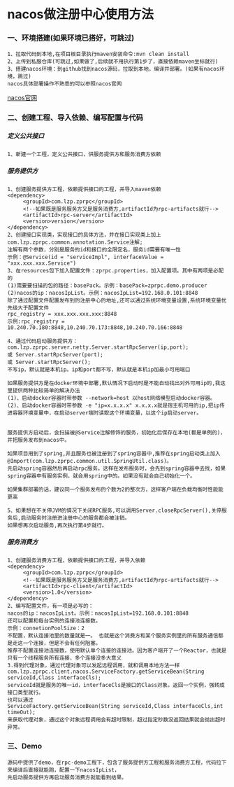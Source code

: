 # nacos做注册中心使用方法

                
### 一、环境搭建(如果环境已搭好，可跳过)
    1、拉取代码到本地,在项目根目录执行maven安装命令:mvn clean install
    2、上传到私服仓库(可跳过,如果做了,后续就不用执行第1步了，直接依赖maven坐标就行)
    3、搭建nacos环境：到github找到nacos源码，拉取到本地，编译并部署。(如果有nacos环境，跳过)
    nacos具体部署操作不熟悉的可以参照nacos官网 
   [nacos官网](https://nacos.io/zh-cn/docs/quick-start.html)
### 二、创建工程、导入依赖、编写配置与代码
##### 定义公共接口
    1、新建一个工程，定义公共接口，供服务提供方和服务消费方依赖
##### 服务提供方
    1、创建服务提供方工程，依赖提供接口的工程，并导入maven依赖
    <dependency>
         <groupId>com.lzp.zprpc</groupId>
         <!--如果既是服务服务方又是服务消费方,artifactId为rpc-artifacts就行-->
         <artifactId>rpc-server</artifactId>
         <version>version</version>
    </dependency>
    2、创建接口实现类，实现接口的具体方法，并在接口实现类上加上com.lzp.zprpc.common.annotation.Service注解;
    注解有两个参数，分别是服务的id和接口的全限定名，服务id需要有唯一性
    示例：@Service(id = "serviceImpl", interfaceValue = "xxx.xxx.xxx.Service")
    3、在resources包下加入配置文件：zprpc.properties，加入配置项。其中有两项是必配的
    (1)需要要扫描的包的路径：basePack。示例：basePack=zprpc.demo.producer
    (2)nacos的ip：nacosIpList。示例：nacosIpList=192.168.0.101:8848
    除了通过配置文件配置发布到的注册中心的地址,还可以通过系统环境变量设置,系统环境变量优先级大于配置文件
    rpc_registry = xxx.xxx.xxx.xxx:8848
    示例:rpc_registry = 10.240.70.180:8848,10.240.70.173:8848,10.240.70.166:8848

    4、通过代码启动服务提供方：
    com.lzp.zprpc.server.netty.Server.startRpcServer(ip,port);
    或 Server.startRpcServer(port);
    或 Server.startRpcServer();
    不写ip，默认就是本机ip。ip和port都不写，默认就是本机ip加最小可用端口
    
    如果服务提供方是在docker环境中部署,默认情况下启动时是不能自动找出对外可用ip的,我这里提供两种比较简单的解决办法
    (1)、启动docker容器时带参数 --network=host 以host网络模型启动docker容器。
    (2)、启动docker容器时带参数 -e "ip=x.x.x.x" x.x.x.x就是宿主机可用的ip,把ip传进容器环境变量中，在启动server端时读取这个环境变量，以这个ip启动server。
    
   
    服务提供方启动后，会扫描被@Service注解修饰的服务，初始化后保存在本地(都是单例的)，并把服务发布到nacos中。
 
    如果项目用到了spring,并且服务也被注册到了spring容器中,推荐在spring启动类上加入@Import(com.lzp.zprpc.common.util.SpringUtil.class)。
    先启动spring容器然后再启动rpc服务。这样在发布服务时，会先到spring容器中去找，如果spring容器中有服务实例，就会用spring中的。如果没有就会自己初始化一个。
   
    如果集群部署的话，建议同一个服务发布的个数为2的整次方，这样客户端在负载均衡时性能能更高
    
    5、如果想在不关停JVM的情况下关闭RPC服务,可以调用Server.closeRpcServer(),关停服务后,启动服务时注册进注册中心的服务都会被注销。
    如果想再次启动服务,再次执行第4步就行。
##### 服务消费方   
    1、创建服务消费方工程，依赖提供接口的工程，并导入依赖
    <dependency>
         <groupId>com.lzp.zprpc</groupId>
         <!--如果既是服务服务方又是服务消费方,artifactId为rpc-artifacts就行-->
         <artifactId>rpc-client</artifactId>
         <version>1.0</version>
    </dependency>
    2、编写配置文件，有一项是必写的：
    nacos的ip：nacosIpList。示例：nacosIpList=192.168.0.101:8848
    还可以配置和每台实例的连接池连接数。
    示例：connetionPoolSize：2
    不配置，默认连接池里的数量就是一。 也就是这个消费方和某个服务实例里的所有服务通信都是走这一个连接，但是不会有任何阻塞。
    推荐不配置连接池连接数，使用默认单个连接的连接池。因为客户端开了一个Reactor，也就是只有一个线程服务所有连接，多个连接没多大意义
    3.得到代理对象，通过代理对象可以发起远程调用，就和调用本地方法一样
    com.lzp.zprpc.client.nacos.ServiceFactory.getServiceBean(String serviceId,Class interfaceCls);
    serviceId就是服务的唯一id，interfaceCls是接口的Class对象。返回一个实例，强转成接口类型就行。
    也可以通过
    ServiceFactory.getServiceBean(String serviceId,Class interfaceCls,int timeOut);
    来获取代理对象，通过这个对象远程调用会有超时限制，超过指定秒数没返回结果就会抛出超时异常。
   
 ### 三、Demo 
    源码中提供了demo，在rpc-demo工程下，包含了服务提供方工程和服务消费方工程，代码拉下来编译后直接就能跑，配置一下nacosIpList，
    先启动服务提供方再启动服务消费方就能看到结果。


